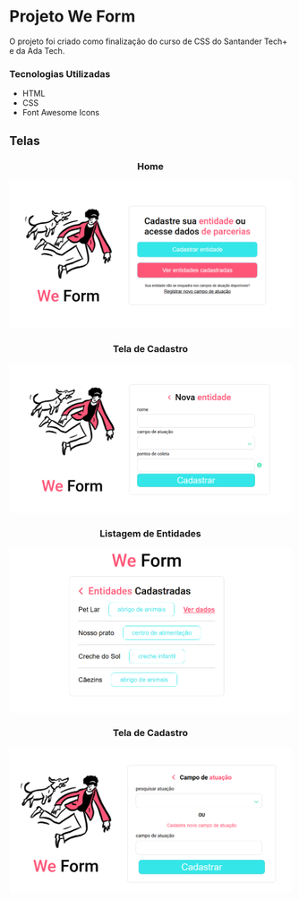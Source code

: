 # Projeto We Form

O projeto foi criado como finalização do curso de CSS do Santander Tech+ e da Ada Tech.

### Tecnologias Utilizadas
* HTML
* CSS
* Font Awesome Icons

## Telas

<h3 align="center">Home</h3>
<img src="./src/assets/home.png" />

<h3 align="center">Tela de Cadastro</h3>
<img src="./src/assets/cadastro.png" />

<h3 align="center">Listagem de Entidades</h3>
<img src="./src/assets/listagem.png" />

<h3 align="center">Tela de Cadastro</h3>
<img src="./src/assets/novo-campo.png" />
